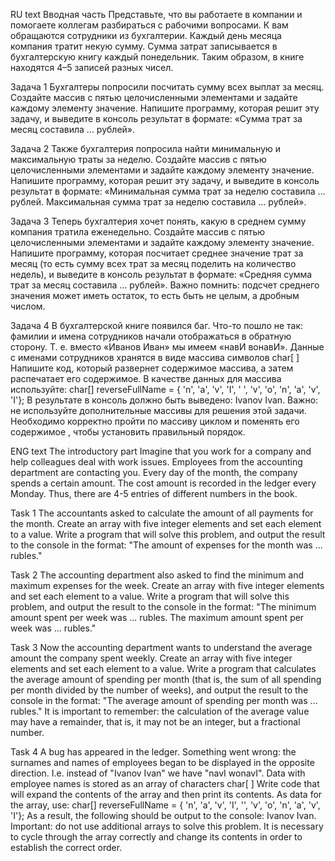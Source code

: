 RU text
Вводная часть
Представьте, что вы работаете в компании и помогаете коллегам разбираться с рабочими вопросами. К вам обращаются сотрудники из бухгалтерии.
Каждый день месяца компания тратит некую сумму. Сумма затрат записывается в бухгалтерскую книгу каждый понедельник. Таким образом, в книге находятся 4–5 записей разных чисел.

Задача 1
Бухгалтеры попросили посчитать сумму всех выплат за месяц.
Создайте массив с пятью целочисленными элементами и задайте каждому элементу значение.
Напишите программу, которая решит эту задачу, и выведите в консоль результат в формате: «Сумма трат за месяц составила … рублей».

Задача 2
Также бухгалтерия попросила найти минимальную и максимальную траты за неделю.
Создайте массив с пятью целочисленными элементами и задайте каждому элементу значение.
Напишите программу, которая решит эту задачу, и выведите в консоль результат в формате: «Минимальная сумма трат за неделю составила … рублей. Максимальная сумма трат за неделю составила … рублей».

Задача 3
Теперь бухгалтерия хочет понять, какую в среднем сумму компания тратила еженедельно.
Создайте массив с пятью целочисленными элементами и задайте каждому элементу значение.
Напишите программу, которая посчитает среднее значение трат за месяц (то есть сумму всех трат за месяц поделить на количество недель), и выведите в консоль результат в формате: «Средняя сумма трат за месяц составила … рублей».
Важно помнить: подсчет среднего значения может иметь остаток, то есть быть не целым, а дробным числом.

Задача 4
В бухгалтерской книге появился баг. Что-то пошло не так: фамилии и имена сотрудников начали отображаться в обратную сторону. Т. е. вместо «Иванов Иван» мы имеем «навИ вонавИ». Данные с именами сотрудников хранятся в виде массива символов 
char[ ]
Напишите код, который развернет содержимое массива, а затем распечатает его содержимое. В качестве данных для массива используйте:
char[] reverseFullName = { 'n', 'a', 'v', 'I', ' ', 'v', 'o', 'n', 'a', 'v', 'I'};
В результате в консоль должно быть выведено: Ivanov Ivan.
Важно: не используйте дополнительные массивы для решения этой задачи. Необходимо корректно пройти по массиву циклом и поменять его содержимое , чтобы установить правильный порядок.

ENG text
The introductory part
Imagine that you work for a company and help colleagues deal with work issues. Employees from the accounting department are contacting you.
Every day of the month, the company spends a certain amount. The cost amount is recorded in the ledger every Monday. Thus, there are 4-5 entries of different numbers in the book.

Task 1
The accountants asked to calculate the amount of all payments for the month.
Create an array with five integer elements and set each element to a value.
Write a program that will solve this problem, and output the result to the console in the format: "The amount of expenses for the month was ... rubles."

Task 2
The accounting department also asked to find the minimum and maximum expenses for the week.
Create an array with five integer elements and set each element to a value.
Write a program that will solve this problem, and output the result to the console in the format: "The minimum amount spent per week was ... rubles. The maximum amount spent per week was ... rubles."

Task 3
Now the accounting department wants to understand the average amount the company spent weekly.
Create an array with five integer elements and set each element to a value.
Write a program that calculates the average amount of spending per month (that is, the sum of all spending per month divided by the number of weeks), and output the result to the console in the format: "The average amount of spending per month was ... rubles."
It is important to remember: the calculation of the average value may have a remainder, that is, it may not be an integer, but a fractional number.

Task 4
A bug has appeared in the ledger. Something went wrong: the surnames and names of employees began to be displayed in the opposite direction. I.e. instead of "Ivanov Ivan" we have "navI wonavI". Data with employee names is stored as an array of characters 
char[ ]
Write code that will expand the contents of the array and then print its contents. As data for the array, use:
char[] reverseFullName = { 'n', 'a', 'v', 'I', '', 'v', 'o', 'n', 'a', 'v', 'I'};
As a result, the following should be output to the console: Ivanov Ivan.
Important: do not use additional arrays to solve this problem. It is necessary to cycle through the array correctly and change its contents in order to establish the correct order.
